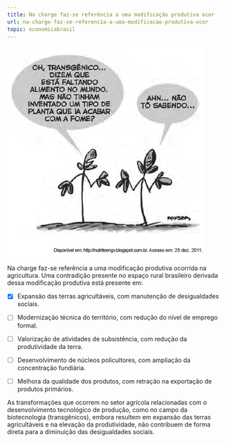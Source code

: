 ```yaml
---
title: Na charge faz-se referência a uma modificação produtiva ocor
url: na-charge-faz-se-referencia-a-uma-modificacao-produtiva-ocor
topic: economicabrasil
---
```



![](75b1624d-a640-233a-4247-d1e4d26e3a21.png)

Na charge faz-se referência a uma modificação produtiva ocorrida na agricultura. Uma contradição presente no espaço rural brasileiro derivada dessa modificação produtiva está presente em:



- [x] Expansão das terras agricultáveis, com manutenção de desigualdades sociais.
- [ ] Modernização técnica do território, com redução do nível de emprego formal.
- [ ] Valorização de atividades de subsistência, com redução da produtividade da terra.
- [ ] Desenvolvimento de núcleos policultores, com ampliação da concentração fundiária.
- [ ] Melhora da qualidade dos produtos, com retração na exportação de produtos primários.


As transformações que ocorrem no setor agrícola relacionadas com o desenvolvimento tecnológico de produção, como no campo da biotecnologia (transgênicos), embora resultem em expansão das terras agricultáveis e na elevação da produtividade, não contribuem de forma direta para a diminuição das desigualdades sociais.

